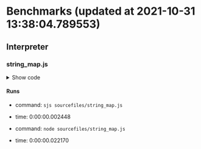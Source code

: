 # Benchmarks (updated at 2021-10-31 13:38:04.789553)

## Interpreter




    
### string_map.js
<details>
<summary>Show code</summary>


``` javascript
const name = "here is a string with some words";

const namearr = Array.from(name);
const mapped = namearr.map((g) => 1);
console.log(mapped);

```


</details>


#### Runs

* command: `sjs sourcefiles/string_map.js`
* time: 0:00:00.002448

* command: `node sourcefiles/string_map.js`
* time: 0:00:00.022170



